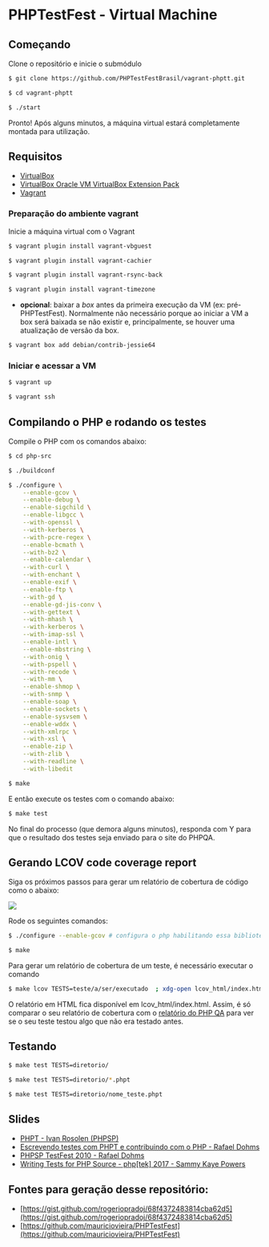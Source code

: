 PHPTestFest - Virtual Machine
=============================

## Começando

Clone o repositório e inicie o submódulo

```bash
$ git clone https://github.com/PHPTestFestBrasil/vagrant-phptt.git
```

```bash
$ cd vagrant-phptt
```

```bash
$ ./start
```

Pronto! Após alguns minutos, a máquina virtual estará completamente montada para utilização.

## Requisitos
 - [VirtualBox](https://www.virtualbox.org/wiki/Downloads)
 - [VirtualBox Oracle VM VirtualBox Extension Pack](https://www.virtualbox.org/wiki/Downloads)
 - [Vagrant](http://www.vagrantup.com/downloads.html)

### Preparação do ambiente vagrant

Inicie a máquina virtual com o Vagrant

```bash
$ vagrant plugin install vagrant-vbguest
```

```bash
$ vagrant plugin install vagrant-cachier
```

```bash
$ vagrant plugin install vagrant-rsync-back
```

```bash
$ vagrant plugin install vagrant-timezone
```

- **opcional**: baixar a *box* antes da primeira execução da VM (ex: pré-PHPTestFest). Normalmente não necessário porque ao iniciar a VM a box será baixada se não existir e, principalmente, se houver uma atualização de versão da box.

```bash
$ vagrant box add debian/contrib-jessie64
```

### Iniciar e acessar a VM

```bash
$ vagrant up
```

```bash
$ vagrant ssh
```

## Compilando o PHP e rodando os testes

Compile o PHP com os comandos abaixo:

```bash
$ cd php-src
```

```bash
$ ./buildconf
```

```bash
$ ./configure \
    --enable-gcov \
    --enable-debug \
    --enable-sigchild \
    --enable-libgcc \
    --with-openssl \
    --with-kerberos \
    --with-pcre-regex \
    --enable-bcmath \
    --with-bz2 \
    --enable-calendar \
    --with-curl \
    --with-enchant \
    --enable-exif \
    --enable-ftp \
    --with-gd \
    --enable-gd-jis-conv \
    --with-gettext \
    --with-mhash \
    --with-kerberos \
    --with-imap-ssl \
    --enable-intl \
    --enable-mbstring \
    --with-onig \
    --with-pspell \
    --with-recode \
    --with-mm \
    --enable-shmop \
    --with-snmp \
    --enable-soap \
    --enable-sockets \
    --enable-sysvsem \
    --enable-wddx \
    --with-xmlrpc \
    --with-xsl \
    --enable-zip \
    --with-zlib \
    --with-readline \
    --with-libedit
```

```bash
$ make
```

E então execute os testes com o comando abaixo:

```bash
$ make test
```

No final do processo (que demora alguns minutos), responda com Y para que o resultado dos testes seja enviado para o site do PHPQA.

## Gerando LCOV code coverage report

Siga os próximos passos para gerar um relatório de cobertura de código como o
abaixo:

![](lcov_report.png)

Rode os seguintes comandos:

```bash
$ ./configure --enable-gcov # configura o php habilitando essa biblioteca
```

```bash
$ make
```

Para gerar um relatório de cobertura de um teste, é necessário executar o comando

```bash
$ make lcov TESTS=teste/a/ser/executado  ; xdg-open lcov_html/index.html
```

O relatório em HTML fica disponível em lcov_html/index.html. Assim, é só comparar
o seu relatório de cobertura com o [relatório do PHP QA](http://gcov.php.net/PHP_HEAD/lcov_html/index.php)
para ver se o seu teste testou algo que não era testado antes.

## Testando
```bash
$ make test TESTS=diretorio/
```

```bash
$ make test TESTS=diretorio/*.phpt
```

```bash
$ make test TESTS=diretorio/nome_teste.phpt
```

## Slides

 - [PHPT - Ivan Rosolen (PHPSP)](http://pt.slideshare.net/ivanrosolen/phpt-13829359)
 - [Escrevendo testes com PHPT e contribuindo com o PHP - Rafael Dohms](http://blog.doh.ms/2009/08/19/escrevendo-testes-com-phpt/?lang=pt-br)
 - [PHPSP TestFest 2010 - Rafael Dohms](http://pt.slideshare.net/rdohms/phpsp-testfest-2010)
 - [Writing Tests for PHP Source - php[tek] 2017 - Sammy Kaye Powers](https://speakerdeck.com/sammyk/writing-tests-for-php-source-php-tek-2017)

## Fontes para geração desse repositório:

 - [https://gist.github.com/rogeriopradoj/68f4372483814cba62d5](https://gist.github.com/rogeriopradoj/68f4372483814cba62d5)
 - [https://github.com/mauriciovieira/PHPTestFest](https://github.com/mauriciovieira/PHPTestFest)
